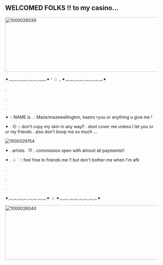 ## WELCOMED FOLKS !! to my casino... 

<img width="1175" height="180" alt="1000026039" src="https://github.com/user-attachments/assets/f0f75f78-5630-4aa6-a3f0-0b2c66f1016a" />

✦︵︵.︵︵.︵︵.︵︵✦ ◜ ♤ ◞  ✦︵︵.︵︵.︵︵.︵︵✦ 

.

.

.

✦ :: NAME is . : Maze/mazewellington, kastro ryuu or anything u give me !

✦ . ◇ :: don't copy my skin in any way!! . dont cover me unless I let you or ur my friends . also don't boop me so much ... 

![1000026154](https://github.com/user-attachments/assets/a979e60a-9be9-449c-939f-2c295d324819)

✦ .  artists . ♡ . commission open with almost all payments!!

✦ . ♧ `  :: feel free to friends me !! but don't bother me when I'm afk 

.

.

.

✦︵︵.︵︵.︵︵.︵︵✦ ♤ ✦︵︵.︵︵.︵︵.︵︵✦ 

<img width="1175" height="180" alt="1000026040" src="https://github.com/user-attachments/assets/25cf4e1a-efbe-4116-8706-3177d90972a9" />
